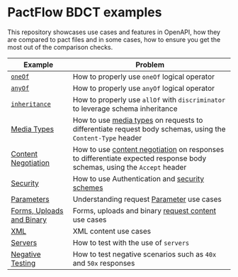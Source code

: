 # PactFlow BDCT examples

This repository showcases use cases and features in OpenAPI, how they are compared to pact files and in some cases, how to ensure you get the most out of the comparison checks.

| Example | Problem | 
|---------|---------|
| [`oneOf`](./examples/oneOf) | How to properly use `oneOf` logical operator |
| [`anyOf`](./examples/anyOf) | How to properly use `anyOf` logical operator |
| [`inheritance`](./examples/inheritance) | How to properly use `allOf` with `discriminator` to leverage schema inheritance |
| [Media Types](./examples/mediaTypes) | How to use [media types](https://developer.mozilla.org/en-US/docs/Web/HTTP/Basics_of_HTTP/MIME_types) on requests to differentiate request body schemas, using the `Content-Type` header |
| [Content Negotiation](./examples/contentNegotiation) | How to use [content negotiation](https://developer.mozilla.org/en-US/docs/Web/HTTP/Content_negotiation) on responses to differentiate expected response body schemas, using the `Accept` header |
| [Security](./examples/security) | How to use Authentication and [security schemes](https://swagger.io/docs/specification/authentication/) |
| [Parameters](./examples/parameters) | Understanding request [Parameter](https://swagger.io/docs/specification/describing-parameters/) use cases |
| [Forms, Uploads and Binary](./examples/forms) | Forms, uploads and binary [request content](https://swagger.io/docs/specification/describing-request-body/) use cases |
| [XML](./examples/xml) | XML content use cases |
| [Servers](./examples/servers) | How to test with the use of `servers` |
| [Negative Testing](./examples/negative) | How to test negative scenarios such as `40x` and `50x` responses |